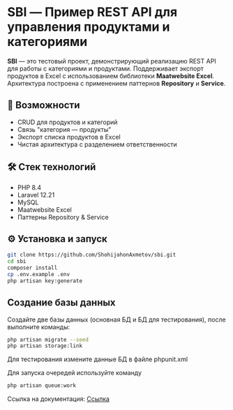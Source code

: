 # SBI — Пример REST API для управления продуктами и категориями

**SBI** — это тестовый проект, демонстрирующий реализацию REST API для работы с категориями и продуктами. Поддерживает экспорт продуктов в Excel с использованием библиотеки **Maatwebsite Excel**. Архитектура построена с применением паттернов **Repository** и **Service**.

## 🚀 Возможности

- CRUD для продуктов и категорий
- Связь "категория — продукты"
- Экспорт списка продуктов в Excel
- Чистая архитектура с разделением ответственности

## 🛠️ Стек технологий

- PHP 8.4
- Laravel 12.21
- MySQL
- Maatwebsite Excel
- Паттерны Repository & Service

## ⚙️ Установка и запуск

```bash
git clone https://github.com/ShohijahonAxmetov/sbi.git
cd sbi
composer install
cp .env.example .env
php artisan key:generate
```
## Создание базы данных

Создайте две базы данных (основная БД и БД для тестирования), после выполните команды:
```bash
php artisan migrate --seed
php artisan storage:link
```
Для тестирования измените данные БД в файле phpunit.xml

Для запуска очередей используйте команду
```bash
php artisan queue:work
```
Ссылка на документация: [Ссылка](https://www.postman.com/okcteam/workspace/sbi)
